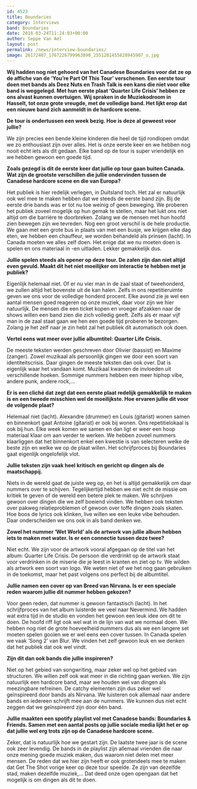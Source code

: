 ```yaml
---
id: 4523
title: Boundaries
category: Interviews
band: Boundaries
date: 2018-03-24T11:24:03+00:00
author: Seppe Van Ael
layout: post
permalink: /news/interview-boundaries/
image: 26172407_1767226799963898_2551281455828945907_o.jpg
---
```

**Wij hadden nog niet gehoord van het Canadese Boundaries voor dat ze op de affiche van de ‘You’re Part Of This Tour’ verschenen. Een eerste tour doen met bands als Deez Nuts en Trash Talk is een kans die niet voor elke band is weggelegd. Met hun eerste plaat ‘Quarter Life Crisis’ hebben ze ons alvast kunnen overtuigen. Wij spraken in de Muziekodroom in Hasselt, tot onze grote vreugde, met de volledige band. Het lijkt erop dat een nieuwe band zich aanmeldt in de hardcore scene.**

**De tour is ondertussen een week bezig. Hoe is deze al geweest voor jullie?**

We zijn precies een bende kleine kinderen die heel de tijd rondlopen omdat we zo enthousiast zijn over alles. Het is onze eerste keer en we hebben nog nooit echt iets als dit gedaan. Elke band op de tour is super vriendelijk en we hebben gewoon een goede tijd.

**Zoals gezegd is dit de eerste keer dat jullie op tour gaan buiten Canada. Wat zijn de grootste verschillen die jullie ondervinden tussen de Canadese hardcore scene en die van Europa?**

Het publiek is hier redelijk verlegen, in Duitsland toch. Het zal er natuurlijk ook wel mee te maken hebben dat we steeds de eerste band zijn. Bij de eerste drie bands was er tot nu toe weinig of geen beweging. We proberen het publiek zoveel mogelijk op hun gemak te stellen, maar het lukt ons niet altijd om die barrière te doorbreken. Zolang we de mensen met hun hoofd zien bewegen zijn we tevreden. Nog een groot verschil is de hele productie. We gaan met een grote bus in plaats van met een busje, we krijgen elke dag eten, we hebben een chauffeur, we worden behandeld als prinsen (lacht). In Canada moeten we alles zelf doen. Het enige dat we nu moeten doen is spelen en ons materiaal in -en uitladen. Lekker gemakkelijk dus.

**Jullie spelen steeds als opener op deze tour. De zalen zijn dan niet altijd even gevuld. Maakt dit het niet moeilijker om interactie te hebben met je publiek?**

Eigenlijk helemaal niet. Of er nu vier man in de zaal staat of tweehonderd, we zullen altijd het bovenste uit de kan halen. Zelfs in ons repetitieruimte geven we ons voor de volledige honderd procent. Elke avond zie je wel een aantal mensen goed reageren op onze muziek, daar voor zijn we hier natuurlijk. De mensen die een ticket kopen en vroeger afzakken naar de shows willen een band zien die zich volledig geeft. Zelfs als er maar vijf man in de zaal staat gaan we hen een goede tijd proberen te bezorgen. Zolang je het zelf naar je zin hebt zal het publiek dit automatisch ook doen.

**Vertel eens wat meer over jullie albumtitel: Quarter Life Crisis.**

De meeste teksten werden geschreven door Olivier (bassist) en Maxime (zanger). Zowel muzikaal als persoonlijk gingen we door een soort van identiteitscrisis. Daar gingen de meeste teksten dan ook over. Dat is eigenlijk waar het vandaan komt. Muzikaal kwamen de invloeden uit verschillende hoeken. Sommige nummers hebben een meer hiphop vibe, andere punk, andere rock,…

**Er is een cliché dat zegt dat een eerste plaat redelijk gemakkelijk te maken is en een tweede misschien wel de moeilijkste. Hoe ervaren jullie dit voor de volgende plaat?**

Helemaal niet (lacht). Alexandre (drummer) en Louis (gitarist) wonen samen en binnenkort gaat Antoine (gitarist) er ook bij wonen. Ons repetitielokaal is ook bij hun. Elke week komen we samen en dan ligt er weer een hoop materiaal klaar om aan verder te werken. We hebben zoveel nummers klaarliggen dat het binnenkort enkel een kwestie is van selecteren welke de beste zijn en welke we op de plaat willen. Het schrijfproces bij Boundaries gaat eigenlijk ongelofelijk vlot.

**Jullie teksten zijn vaak heel kritisch en gericht op dingen als de maatschappij.** 

Niets in de wereld gaat de juiste weg op, en het is altijd gemakkelijk om daar nummers over te schijven. Tegelijkertijd hebben we niet echt de missie om kritiek te geven of de wereld een betere plek te maken. We schrijven gewoon over dingen die we zelf boeiend vinden. We hebben ook teksten over pakweg relatieproblemen of gewoon over toffe dingen zoals skaten. Hoe boos de lyrics ook klinken, live willen we een leuke vibe behouden. Daar onderscheiden we ons ook in als band denken we.

**Zowel het nummer ‘Wet World’ als de artwork van jullie album hebben iets te maken met water. Is er een connectie tussen deze twee?**

Niet echt. We zijn voor de artwork vooral afgegaan op de titel van het album: Quarter Life Crisis. De persoon die verdrinkt op de artwork staat voor verdrinken in de miserie die je leest in kranten en ziet op tv. We wilden als artwork een soort van logo. We weten niet of we het nog gaan gebruiken in de toekomst, maar het past volgens ons perfect bij de albumtitel.

**Jullie namen een cover op van Breed van Nirvana. Is er een speciale reden waarom jullie dit nummer hebben gekozen?**

Voor geen reden, dat nummer is gewoon fantastisch (lacht). In het schrijfproces van het album luisterde we veel naar Nevermind. We hadden wat extra tijd in de studio en vonden het gewoon een leuk idee om dit te doen. De hoofd riff ligt ook wel wat in de lijn van wat we normaal doen. We hebben nog niet de grote hoeveelheid nummers dus als we een langere set moeten spelen gooien we er wel eens een cover tussen. In Canada spelen we vaak ‘Song 2’ van Blur. We vinden het zelf gewoon leuk en we denken dat het publiek dat ook wel vindt.

**Zijn dit dan ook bands die jullie inspireren?**

Niet op het gebied van songwriting, maar zeker wel op het gebied van structuren. We willen zelf ook wat meer in die richting gaan werken. We zijn natuurlijk een hardcore band, maar we houden wel van dingen als meezingbare refreinen. De catchy elementen zijn dus zeker wel geïnspireerd door bands als Nirvana. We luisteren ook allemaal naar andere bands en iedereen schrijft mee aan de nummers. We kunnen dus niet echt zeggen dat we geïnspireerd zijn door één band.

**Jullie maakten een spotify playlist vol met Canadese bands: Boundaries & Friends. Samen met een aantal posts op jullie sociale media lijkt het er op dat jullie wel erg trots zijn op de Canadese hardcore scene.**

Zeker, dat is natuurlijk hoe we gestart zijn. De laatste twee jaar is de scene ook zeer levendig. De bands in de playlist zijn allemaal vrienden die naar onze mening goede muziek maken, dus waarom niet delen met meer mensen. De reden dat we hier zijn heeft er ook grotendeels mee te maken dat Get The Shot vorige keer op deze tour speelde. Ze zijn van dezelfde stad, maken dezelfde muziek,… Dat deed onze ogen opengaan dat het mogelijk is om dingen als dit te doen.
